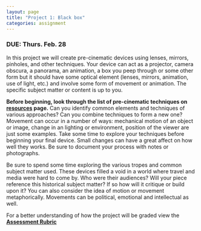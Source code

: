 ```yaml
---
layout: page
title: "Project 1: Black box"
categories: assignment
---
```


### DUE: Thurs. Feb. 28

In this project we will create pre-cinematic devices using lenses, mirrors, pinholes, and other techniques. Your device can act as a projector, camera obscura, a panorama, an animation, a box you peep through or some other form but it should have some optical element (lenses, mirrors, animation, use of light, etc.) and involve some form of movement or animation. The specific subject matter or content is up to you.

**Before beginning, look through the list of pre-cinematic techniques on [resources](resources) page.** Can you identify common elements and techniques of various approaches? Can you combine techniques to form a new one? Movement can occur in a number of ways: mechanical motion of an object or image, change in an lighting or environment, position of the viewer are just some examples. Take some time to explore your techniques before beginning your final device. Small changes can have a great affect on how well they works. Be sure to document your process with notes or photographs.

Be sure to spend some time exploring the various tropes and common subject matter used. These devices filled a void in a world where travel and media were hard to come by. Who were their audiences? Will your piece reference this historical  subject matter? If so how will it critique or build upon it? You can also consider the idea of motion or movement metaphorically. Movements can be political, emotional and intellectual as well.

For a better understanding of how the project will be graded view the **[Assessment Rubric](https://docs.google.com/spreadsheets/d/1F7aEy0hQTrfCeIL3V5KENbTvqRvR6i1DagxWA97S8ig/edit?usp=sharing)**